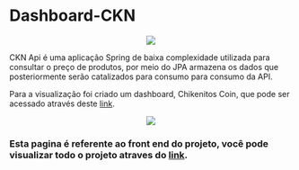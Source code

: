 # Dashboard-CKN
<p align="center">
<img src="https://user-images.githubusercontent.com/50127863/114096293-eb962700-9894-11eb-9f44-3d08eb02ff0d.png">
</p>
CKN Api é uma aplicação Spring de baixa complexidade utilizada para consultar o preço de produtos, por meio do JPA armazena os dados que posteriormente serão catalizados para consumo para consumo da API.

Para a visualização foi criado um dashboard, Chikenitos Coin, que pode ser acessado através deste  <a href="https://dashboard-ckn-dhe84s063-danieldjgomes.vercel.app/"> link<a/>. 
 
<p align="center">
<img src="https://user-images.githubusercontent.com/50127863/114095663-12a02900-9894-11eb-92c2-2633073f3339.png">
</p>

### Esta pagina é referente ao front end do projeto, você pode visualizar todo o projeto atraves do  <a href="https://dashboard-ckn-dhe84s063-danieldjgomes.vercel.app/"> link<a/>.
